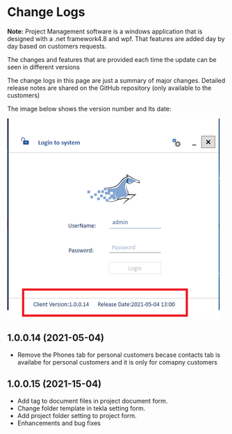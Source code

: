 # Change Logs
**Note:** Project Management software is a windows application that is designed with a .net framework4.8 and wpf.
That features are added day by day based on customers requests.

The changes and features that are provided each time the update can be seen in different versions

The change logs in this page are just a summary of major changes. Detailed release notes are shared on the GitHub repository (only available to the customers)

The image below shows the version number and Its date:

<img alt="Version" source="" class="img-thumbnail" src="images/ReleaseVersion.png" />

## 1.0.0.14 (2021-05-04)

* Remove the Phones tab for personal customers becase contacts tab is availabe for personal customers and it is only for comapny customers

## 1.0.0.15 (2021-15-04)

* Add tag to document files in project document form.
* Change folder template in tekla setting form.
* Add project folder setting to project form.
* Enhancements and bug fixes
